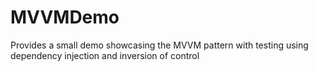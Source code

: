 # MVVMDemo
Provides a small demo showcasing the MVVM pattern with testing using dependency injection and inversion of control
